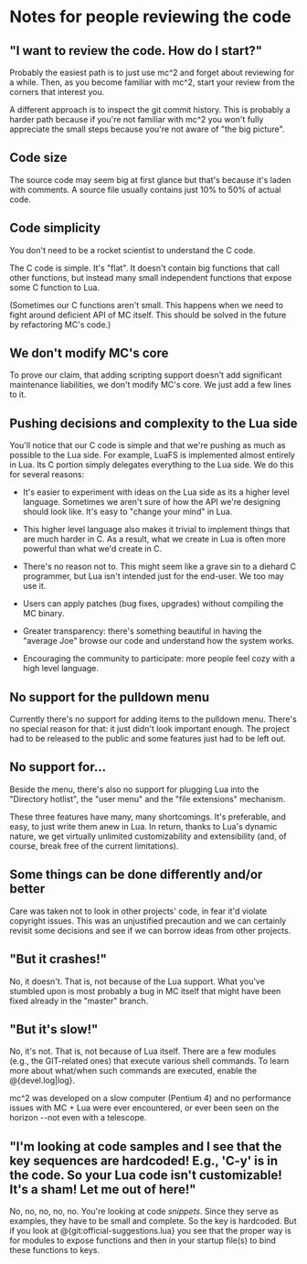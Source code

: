 Notes for people reviewing the code
===================================

"I want to review the code. How do I start?"
--------------------------------------------

Probably the easiest path is to just use mc^2 and forget about reviewing
for a while. Then, as you become familiar with mc^2, start your review
from the corners that interest you.

A different approach is to inspect the git commit history. This is
probably a harder path because if you're not familiar with mc^2 you won't
fully appreciate the small steps because you're not aware of "the big
picture".


Code size
---------

The source code may seem big at first glance but that's because it's
laden with comments. A source file usually contains just 10% to 50% of
actual code.


Code simplicity
---------------

You don't need to be a rocket scientist to understand the C code.

The C code is simple. It's "flat". It doesn't contain big functions that
call other functions, but instead many small independent functions that
expose some C function to Lua.

(Sometimes our C functions aren't small. This happens when we need to
fight around deficient API of MC itself. This should be solved in the
future by refactoring MC's code.)


We don't modify MC's core
-------------------------

To prove our claim, that adding scripting support doesn't add significant
maintenance liabilities, we don't modify MC's core. We just add a few
lines to it.


Pushing decisions and complexity to the Lua side
------------------------------------------------

You'll notice that our C code is simple and that we're pushing as much as
possible to the Lua side. For example, LuaFS is implemented almost
entirely in Lua. Its C portion simply delegates everything to the Lua
side. We do this for several reasons:

- It's easier to experiment with ideas on the Lua side as its a higher
level language. Sometimes we aren't sure of how the API we're designing
should look like. It's easy to "change your mind" in Lua.

- This higher level language also makes it trivial to implement things
that are much harder in C. As a result, what we create in Lua is often
more powerful than what we'd create in C.

- There's no reason not to. This might seem like a grave sin to a diehard
C programmer, but Lua isn't intended just for the end-user. We too may
use it.

- Users can apply patches (bug fixes, upgrades) without compiling the MC
binary.

- Greater transparency: there's something beautiful in having the
"average Joe" browse our code and understand how the system works.

- Encouraging the community to participate: more people feel cozy with a
high level language.


No support for the pulldown menu
--------------------------------

Currently there's no support for adding items to the pulldown menu.
There's no special reason for that: it just didn't look important enough.
The project had to be released to the public and some features just had
to be left out.


No support for...
-----------------

Beside the menu, there's also no support for plugging Lua into the
"Directory hotlist", the "user menu" and the "file extensions" mechanism.

These three features have many, many shortcomings. It's preferable, and
easy, to just write them anew in Lua. In return, thanks to Lua's dynamic
nature, we get virtually unlimited customizability and extensibility
(and, of course, break free of the current limitations).


Some things can be done differently and/or better
-------------------------------------------------

Care was taken not to look in other projects' code, in fear it'd violate
copyright issues. This was an unjustified precaution and we can certainly
revisit some decisions and see if we can borrow ideas from other
projects.


"But it crashes!"
-----------------

No, it doesn't. That is, not because of the Lua support. What you've
stumbled upon is most probably a bug in MC itself that might have been
fixed already in the "master" branch.


"But it's slow!"
----------------

No, it's not. That is, not because of Lua itself. There are a few modules
(e.g., the GIT-related ones) that execute various shell commands. To
learn more about what/when such commands are executed, enable the
@{devel.log|log}.

mc^2 was developed on a slow computer (Pentium 4) and no performance
issues with MC + Lua were ever encountered, or ever been seen on the
horizon --not even with a telescope.


"I'm looking at code samples and I see that the key sequences are hardcoded! E.g., 'C-y' is in the code. So your Lua code isn't customizable! It's a sham! Let me out of here!"
---------------------------

No, no, no, no, no. You're looking at code _snippets_. Since they serve
as examples, they have to be small and complete. So the key is hardcoded.
But if you look at @{git:official-suggestions.lua} you see that the
proper way is for modules to expose functions and then in your startup
file(s) to bind these functions to keys.
